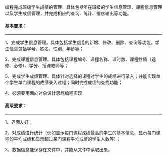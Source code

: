 编程完成班级学生成绩的管理，具体包括所在班级的学生信息管理、课程信息管理以及学生成绩管理，并完成相应的查询、统计、排序输出等功能。

####  基本要求：

---
1、完成学生信息管理。具体包括学生信息的新增、修改、删除、查询等功能。学生信息包括学号、姓名、性别、年龄等；

2、完成课程信息管理。具体包括课程编号、课程名称、课时数、课程性质（选修、必修）、学分、授课教师等；

3、完成学生成绩管理。具体针对选择的课程对学生的成绩进行录入；并能实现单个学生单门课程的成绩录入过程；同时完成成绩的查找功能；

4、必须要用面向对象设计思想编程实现

#### 高级要求：

---

1、界面友好；

2、对成绩进行统计（例如显示每门课程成绩最高的学生的基本信息、显示每门课程的平均成绩和显示超过某门课程平均成绩的学生人数等）；

3、数据信息能保存在文件中，并能从文件中读取出来。